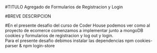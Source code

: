 #TITULO
Agregado de Formularios de Registracion y Login 

#BREVE DESCRIPCION

#En el presente desafio del curso de Coder House podemos ver como al proyecto de ecomerce comenzamos a implementar junto a mongoDB cookies y formularios de registracion y log out y login.  
Para el presente desafio debimos instalar las dependencias npm cookies-parser & npm login-store